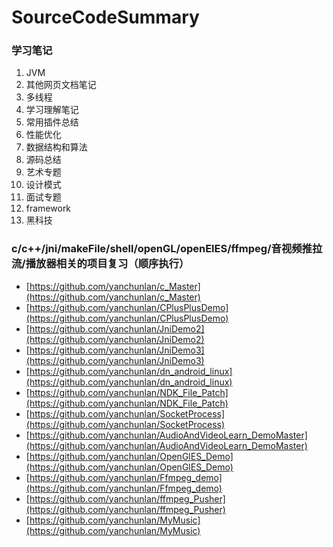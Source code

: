 # SourceCodeSummary
### 学习笔记

 1. JVM
 2. 其他网页文档笔记
 3. 多线程
 4. 学习理解笔记
 5. 常用插件总结
 6. 性能优化
 7. 数据结构和算法
 8. 源码总结
 9. 艺术专题
 10. 设计模式
 11. 面试专题
 12. framework
 13. 黑科技

### c/c++/jni/makeFile/shell/openGL/openElES/ffmpeg/音视频推拉流/播放器相关的项目复习（顺序执行）

 - [https://github.com/yanchunlan/c_Master](https://github.com/yanchunlan/c_Master)
 - [https://github.com/yanchunlan/CPlusPlusDemo](https://github.com/yanchunlan/CPlusPlusDemo)
 - [https://github.com/yanchunlan/JniDemo2](https://github.com/yanchunlan/JniDemo2)
 - [https://github.com/yanchunlan/JniDemo3](https://github.com/yanchunlan/JniDemo3)
 - [https://github.com/yanchunlan/dn_android_linux](https://github.com/yanchunlan/dn_android_linux)
 - [https://github.com/yanchunlan/NDK_File_Patch](https://github.com/yanchunlan/NDK_File_Patch)
 - [https://github.com/yanchunlan/SocketProcess](https://github.com/yanchunlan/SocketProcess)
 - [https://github.com/yanchunlan/AudioAndVideoLearn_DemoMaster](https://github.com/yanchunlan/AudioAndVideoLearn_DemoMaster)
 - [https://github.com/yanchunlan/OpenGlES_Demo](https://github.com/yanchunlan/OpenGlES_Demo)
 - [https://github.com/yanchunlan/Ffmpeg_demo](https://github.com/yanchunlan/Ffmpeg_demo)
 - [https://github.com/yanchunlan/ffmpeg_Pusher](https://github.com/yanchunlan/ffmpeg_Pusher)
 - [https://github.com/yanchunlan/MyMusic](https://github.com/yanchunlan/MyMusic)